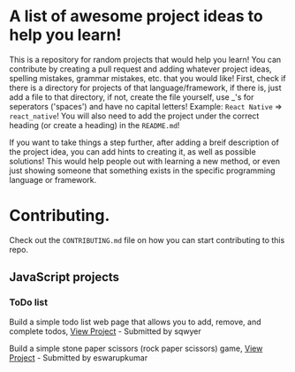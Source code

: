 # A list of awesome project ideas to help you learn!

This is a repository for random projects that would help you learn! You can contribute by creating a pull request and adding whatever project ideas, spelling mistakes, grammar mistakes, etc. that you would like! First, check if there is a directory for projects of that language/framework, if there is, just add a file to that directory, if not, create the file yourself, use \_'s for seperators ('spaces') and have no capital letters! Example: `React Native` => `react_native`! You will also need to add the project under the correct heading (or create a heading) in the `README.md`!

If you want to take things a step further, after adding a breif description of the project idea, you can add hints to creating it, as well as possible solutions! This would help people out with learning a new method, or even just showing someone that something exists in the specific programming language or framework.

# Contributing.

Check out the `CONTRIBUTING.md` file on how you can start contributing to this repo.

## JavaScript projects

### ToDo list

Build a simple todo list web page that allows you to add, remove, and complete todos, [View Project](https://github.com/sqwyer/projects/blob/main/javascript/TODO_LIST.md) - Submitted by sqwyer

Build a simple stone paper scissors (rock paper scissors) game, [View Project](https://github.com/sqwyer/projects/blob/main/javascript/STONE_PAPER_SCISSORS.md) - Submitted by eswarupkumar
